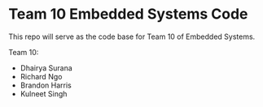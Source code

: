 # Team 10 Embedded Systems Code

This repo will serve as the code base for Team 10 of Embedded Systems.

Team 10:
- Dhairya Surana
- Richard Ngo
- Brandon Harris
- Kulneet Singh
